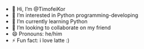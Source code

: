 - 👋 Hi, I’m @TimofeiKor
- 👀 I’m interested in Python programming-developing
- 🌱 I’m currently learning Python
- 💞️ I’m looking to collaborate on my friend
- 😄 Pronouns: he/him
- ⚡ Fun fact: i love latte :)

<!---
TimofeiKor/TimofeiKor is a ✨ special ✨ repository because its `README.md` (this file) appears on your GitHub profile.
You can click the Preview link to take a look at your changes.
--->
